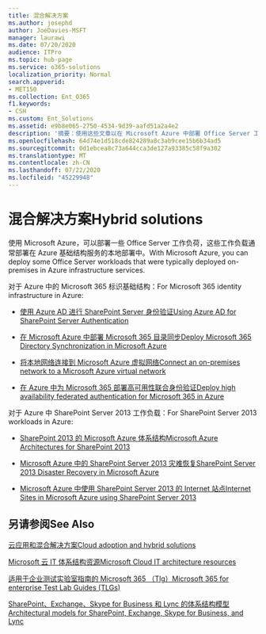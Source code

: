 ```yaml
---
title: 混合解决方案
ms.author: josephd
author: JoeDavies-MSFT
manager: laurawi
ms.date: 07/20/2020
audience: ITPro
ms.topic: hub-page
ms.service: o365-solutions
localization_priority: Normal
search.appverid:
- MET150
ms.collection: Ent_O365
f1.keywords:
- CSH
ms.custom: Ent_Solutions
ms.assetid: e9b8e065-2750-4534-9d39-aafd51a2a4e2
description: '摘要：使用这些文章以在 Microsoft Azure 中部署 Office Server 工作负荷。 '
ms.openlocfilehash: 64d74e1d518cde824289a8c3ab9cee15b6b34ad5
ms.sourcegitcommit: 0d1ebcea8c73a644cca3de127a93385c58f9a302
ms.translationtype: MT
ms.contentlocale: zh-CN
ms.lasthandoff: 07/22/2020
ms.locfileid: "45229948"
---
```

# <a name="hybrid-solutions"></a><span data-ttu-id="4aff5-103">混合解决方案</span><span class="sxs-lookup"><span data-stu-id="4aff5-103">Hybrid solutions</span></span>

<span data-ttu-id="4aff5-104">使用 Microsoft Azure，可以部署一些 Office Server 工作负荷，这些工作负载通常部署在 Azure 基础结构服务的本地部署中。</span><span class="sxs-lookup"><span data-stu-id="4aff5-104">With Microsoft Azure, you can deploy some Office Server workloads that were typically deployed on-premises in Azure infrastructure services.</span></span>
  
<span data-ttu-id="4aff5-105">对于 Azure 中的 Microsoft 365 标识基础结构：</span><span class="sxs-lookup"><span data-stu-id="4aff5-105">For Microsoft 365 identity infrastructure in Azure:</span></span>

- [<span data-ttu-id="4aff5-106">使用 Azure AD 进行 SharePoint Server 身份验证</span><span class="sxs-lookup"><span data-stu-id="4aff5-106">Using Azure AD for SharePoint Server Authentication</span></span>](using-azure-ad-for-sharepoint-server-authentication.md)

- [<span data-ttu-id="4aff5-107">在 Microsoft Azure 中部署 Microsoft 365 目录同步</span><span class="sxs-lookup"><span data-stu-id="4aff5-107">Deploy Microsoft 365 Directory Synchronization in Microsoft Azure</span></span>](deploy-office-365-directory-synchronization-dirsync-in-microsoft-azure.md)
  
- [<span data-ttu-id="4aff5-108">将本地网络连接到 Microsoft Azure 虚拟网络</span><span class="sxs-lookup"><span data-stu-id="4aff5-108">Connect an on-premises network to a Microsoft Azure virtual network</span></span>](connect-an-on-premises-network-to-a-microsoft-azure-virtual-network.md)
    
- [<span data-ttu-id="4aff5-109">在 Azure 中为 Microsoft 365 部署高可用性联合身份验证</span><span class="sxs-lookup"><span data-stu-id="4aff5-109">Deploy high availability federated authentication for Microsoft 365 in Azure</span></span>](deploy-high-availability-federated-authentication-for-office-365-in-azure.md)
    
<span data-ttu-id="4aff5-110">对于 Azure 中 SharePoint Server 2013 工作负载：</span><span class="sxs-lookup"><span data-stu-id="4aff5-110">For SharePoint Server 2013 workloads in Azure:</span></span>
  
- [<span data-ttu-id="4aff5-111">SharePoint 2013 的 Microsoft Azure 体系结构</span><span class="sxs-lookup"><span data-stu-id="4aff5-111">Microsoft Azure Architectures for SharePoint 2013</span></span>](microsoft-azure-architectures-for-sharepoint-2013.md)
    
- [<span data-ttu-id="4aff5-112">Microsoft Azure 中的 SharePoint Server 2013 灾难恢复</span><span class="sxs-lookup"><span data-stu-id="4aff5-112">SharePoint Server 2013 Disaster Recovery in Microsoft Azure</span></span>](sharepoint-server-2013-disaster-recovery-in-microsoft-azure.md)
    
- [<span data-ttu-id="4aff5-113">Microsoft Azure 中使用 SharePoint Server 2013 的 Internet 站点</span><span class="sxs-lookup"><span data-stu-id="4aff5-113">Internet Sites in Microsoft Azure using SharePoint Server 2013</span></span>](internet-sites-in-microsoft-azure-using-sharepoint-server-2013.md)
  
  
## <a name="see-also"></a><span data-ttu-id="4aff5-114">另请参阅</span><span class="sxs-lookup"><span data-stu-id="4aff5-114">See Also</span></span>

[<span data-ttu-id="4aff5-115">云应用和混合解决方案</span><span class="sxs-lookup"><span data-stu-id="4aff5-115">Cloud adoption and hybrid solutions</span></span>](cloud-adoption-and-hybrid-solutions.yml)
  
[<span data-ttu-id="4aff5-116">Microsoft 云 IT 体系结构资源</span><span class="sxs-lookup"><span data-stu-id="4aff5-116">Microsoft Cloud IT architecture resources</span></span>](microsoft-cloud-it-architecture-resources.md)
  
[<span data-ttu-id="4aff5-117">适用于企业测试实验室指南的 Microsoft 365 （Tlg）</span><span class="sxs-lookup"><span data-stu-id="4aff5-117">Microsoft 365 for enterprise Test Lab Guides (TLGs)</span></span>](https://docs.microsoft.com/microsoft-365/enterprise/m365-enterprise-test-lab-guides)
  
[<span data-ttu-id="4aff5-118">SharePoint、Exchange、Skype for Business 和 Lync 的体系结构模型</span><span class="sxs-lookup"><span data-stu-id="4aff5-118">Architectural models for SharePoint, Exchange, Skype for Business, and Lync</span></span>](architectural-models-for-sharepoint-exchange-skype-for-business-and-lync.md)
